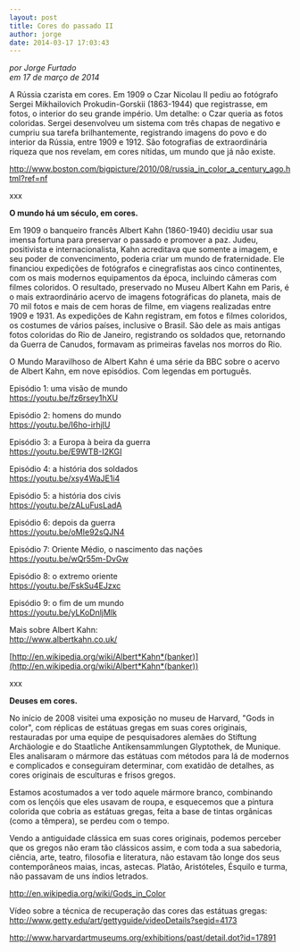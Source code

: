 ```yaml
---
layout: post
title: Cores do passado II
author: jorge
date: 2014-03-17 17:03:43
---
```

*por Jorge Furtado*\
*em 17 de março de 2014*

A Rússia czarista em cores. Em 1909 o Czar Nicolau II pediu ao fotógrafo Sergei Mikhailovich Prokudin-Gorskii (1863-1944) que registrasse, em fotos, o interior do seu grande império. Um detalhe: o Czar queria as fotos coloridas. Sergei desenvolveu um sistema com três chapas de negativo e cumpriu sua tarefa brilhantemente, registrando imagens do povo e do interior da Rússia, entre 1909 e 1912. São fotografias de extraordinária riqueza que nos revelam, em cores nítidas, um mundo que já não existe.

<http://www.boston.com/bigpicture/2010/08/russia_in_color_a_century_ago.html?ref=nf>

[](http://www.boston.com/bigpicture/2010/08/russia_in_color_a_century_ago.html?ref=nf)xxx

**O mundo há um século, em cores.**

Em 1909 o banqueiro francês Albert Kahn (1860-1940) decidiu usar sua imensa fortuna para preservar o passado e promover a paz. Judeu, positivista e internacionalista, Kahn acreditava que somente a imagem, e seu poder de convencimento, poderia criar um mundo de fraternidade. Ele financiou expedições de fotógrafos e cinegrafistas aos cinco continentes, com os mais modernos equipamentos da época, incluindo câmeras com filmes coloridos. O resultado, preservado no Museu Albert Kahn em Paris, é o mais extraordinário acervo de imagens fotográficas do planeta, mais de 70 mil fotos e mais de cem horas de filme, em viagens realizadas entre 1909 e 1931. As expedições de Kahn registram, em fotos e filmes coloridos, os costumes de vários países, inclusive o Brasil. São dele as mais antigas fotos coloridas do Rio de Janeiro, registrando os soldados que, retornando da Guerra de Canudos, formavam as primeiras favelas nos morros do Rio.

O Mundo Maravilhoso de Albert Kahn é uma série da BBC sobre o acervo de Albert Kahn, em nove episódios. Com legendas em português.

Episódio 1: uma visão de mundo\
<https://youtu.be/fz6rsey1hXU>

[](https://youtu.be/fz6rsey1hXU)Episódio 2: homens do mundo\
<https://youtu.be/I6ho-irhjIU>

[](https://youtu.be/I6ho-irhjIU)Episódio 3: a Europa à beira da guerra\
<https://youtu.be/E9WTB-I2KGI>

[](https://youtu.be/E9WTB-I2KGI)Episódio 4: a história dos soldados\
<https://youtu.be/xsy4WaJE1i4>

[](https://youtu.be/xsy4WaJE1i4)Episódio 5: a história dos civis\
<https://youtu.be/zALuFusLadA>

[](https://youtu.be/zALuFusLadA)Episódio 6: depois da guerra\
<https://youtu.be/oMIe92sQJN4>

[](https://youtu.be/oMIe92sQJN4)Episódio 7: Oriente Médio, o nascimento das nações\
<https://youtu.be/wQr55m-DvGw>

[](https://youtu.be/wQr55m-DvGw)Episódio 8: o extremo oriente\
<https://youtu.be/FskSu4EJzxc>

[](https://youtu.be/FskSu4EJzxc)Episódio 9: o fim de um mundo\
<https://youtu.be/yLKoDnljMlk>

[](https://youtu.be/yLKoDnljMlk)Mais sobre Albert Kahn:\
<http://www.albertkahn.co.uk/>

[](http://www.albertkahn.co.uk/)[http://en.wikipedia.org/wiki/Albert*Kahn*(banker)](http://en.wikipedia.org/wiki/Albert*Kahn*(banker))

[](http://en.wikipedia.org/wiki/Albert*Kahn*(banker))xxx

**Deuses em cores.**

No início de 2008 visitei uma exposição no museu de Harvard, "Gods in color", com réplicas de estátuas gregas em suas cores originais, restauradas por uma equipe de pesquisadores alemães do Stiftung Archäologie e do Staatliche Antikensammlungen Glyptothek, de Munique. Eles analisaram o mármore das estátuas com métodos para lá de modernos e complicados e conseguiram determinar, com exatidão de detalhes, as cores originais de esculturas e frisos gregos.

Estamos acostumados a ver todo aquele mármore branco, combinando com os lençóis que eles usavam de roupa, e esquecemos que a pintura colorida que cobria as estátuas gregas, feita a base de tintas orgânicas (como a têmpera), se perdeu com o tempo.

Vendo a antiguidade clássica em suas cores originais, podemos perceber que os gregos não eram tão clássicos assim, e com toda a sua sabedoria, ciência, arte, teatro, filosofia e literatura, não estavam tão longe dos seus contemporâneos maias, incas, astecas. Platão, Aristóteles, Ésquilo e turma, não passavam de uns índios letrados.

<http://en.wikipedia.org/wiki/Gods_in_Color>

[](http://en.wikipedia.org/wiki/Gods_in_Color)Vídeo sobre a técnica de recuperação das cores das estátuas gregas:\
<http://www.getty.edu/art/gettyguide/videoDetails?segid=4173>

[]([]([](http://www.getty.edu/art/gettyguide/videoDetails?segid=4173)http://www.harvardartmuseums.org/exhibitions/past/detail.dot?id=17891)http://www.harvardartmuseums.org/exhibitions/past/detail.dot?id=17891)<http://www.harvardartmuseums.org/exhibitions/past/detail.dot?id=17891>

[](http://www.harvardartmuseums.org/exhibitions/past/detail.dot?id=17891)
